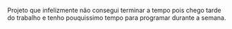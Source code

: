 Projeto que infelizmente não consegui terminar a tempo pois chego tarde do trabalho e tenho pouquissimo tempo para programar durante a semana.
